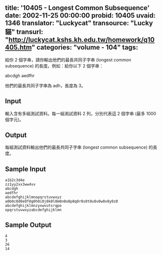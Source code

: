 title: '10405 - Longest Common Subsequence'
date: 2002-11-25 00:00:00
probid: 10405
uvaid: 1346
translator: "Luckycat"
transource: "Lucky 貓"
transurl: "http://luckycat.kshs.kh.edu.tw/homework/q10405.htm"
categories: "volume - 104"
tags:
---

給你 2 個字串，請你輸出他們的最長共同子字串 (longest common subsequence) 的長度。例如：給你以下 2 個字串：

abcdgh
aedfhr

他們的最長共同子字串為 adh，長度為 3。

## Input ##

輸入含有多組測試資料。每一組測試資料 2 列，分別代表這 2 個字串 (最多 1000 個字元)。

## Output ##

每組測試資料輸出他們的最長共同子字串 (longest common subsequence) 的長度。

## Sample Input ##

	a1b2c3d4e
	zz1yy2xx3ww4vv
	abcdgh
	aedfhr
	abcdefghijklmnopqrstuvwxyz
	a0b0c0d0e0f0g0h0i0j0k0l0m0n0o0p0q0r0s0t0u0v0w0x0y0z0
	abcdefghijklmnzyxwvutsrqpo
	opqrstuvwxyzabcdefghijklmn

## Sample Output ##

	4
	3
	26
	14